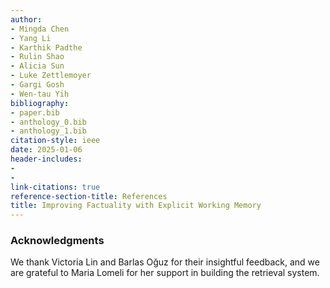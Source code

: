 ```yaml
---
author:
- Mingda Chen
- Yang Li
- Karthik Padthe
- Rulin Shao
- Alicia Sun
- Luke Zettlemoyer
- Gargi Gosh
- Wen-tau Yih
bibliography:
- paper.bib
- anthology_0.bib
- anthology_1.bib
citation-style: ieee
date: 2025-01-06
header-includes:
- 
- 
link-citations: true
reference-section-title: References
title: Improving Factuality with Explicit Working Memory
---
```






### Acknowledgments

We thank Victoria Lin and Barlas Oğuz for their insightful feedback, and we are grateful to Maria Lomeli for her support in building the retrieval system.

